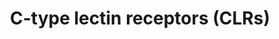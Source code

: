 ---
annotations:
- type: Pathway Ontology
  value: inflammatory response pathway
authors:
- ReactomeTeam
- Mkutmon
description: Pathogen recognition is central to the induction of T cell differentiation.
  Groups of pathogens share similar structures known as pathogen-associated molecular
  patterns (PAMPs), which are recognised by pattern recognition receptors (PRRs) expressed
  on dendritic cells (DCs) to induce cytokine expression. PRRs include archetypical
  Toll-like receptors (TLRs) and non-TLRs such as retinoic acid-inducible gene I (RIG-I)-like
  receptors, C-type lectin receptors (CLRs) and intracellular nucleotide-binding domain
  and leucine-rich-repeat-containing family (NLRs). PRR recognition of PAMPs can lead
  to the activation of intracellular signalling pathways that elicit innate responses
  against pathogens and direct the development of adaptive immunity.<br>CLRs comprises
  a large family of receptors which bind carbohydrates, through one or more carbohydrate
  recognition domains (CRDs), or which possess structurally similar C-type lectin-like
  domains (CTLDs) which do not necessarily recognise carbohydrate ligands. Some CLRs
  can induce signalling pathways that directly activate nuclear factor-kB (NF-kB),
  whereas other CLRs affect signalling by Toll-like receptors. These signalling pathways
  trigger cellular responses, including phagocytosis, DC maturation, chemotaxis, the
  respiratory burst, inflammasome activation, and cytokine production.  View original
  pathway at [http://www.reactome.org/PathwayBrowser/#DIAGRAM=5621481 Reactome].
last-edited: 2021-01-25
organisms:
- Homo sapiens
redirect_from:
- /index.php/Pathway:WP3354
- /instance/WP3354
schema-jsonld:
- '@context': https://schema.org/
  '@id': https://wikipathways.github.io/pathways/WP3354.html
  '@type': Dataset
  creator:
    '@type': Organization
    name: WikiPathways
  description: Pathogen recognition is central to the induction of T cell differentiation.
    Groups of pathogens share similar structures known as pathogen-associated molecular
    patterns (PAMPs), which are recognised by pattern recognition receptors (PRRs)
    expressed on dendritic cells (DCs) to induce cytokine expression. PRRs include
    archetypical Toll-like receptors (TLRs) and non-TLRs such as retinoic acid-inducible
    gene I (RIG-I)-like receptors, C-type lectin receptors (CLRs) and intracellular
    nucleotide-binding domain and leucine-rich-repeat-containing family (NLRs). PRR
    recognition of PAMPs can lead to the activation of intracellular signalling pathways
    that elicit innate responses against pathogens and direct the development of adaptive
    immunity.<br>CLRs comprises a large family of receptors which bind carbohydrates,
    through one or more carbohydrate recognition domains (CRDs), or which possess
    structurally similar C-type lectin-like domains (CTLDs) which do not necessarily
    recognise carbohydrate ligands. Some CLRs can induce signalling pathways that
    directly activate nuclear factor-kB (NF-kB), whereas other CLRs affect signalling
    by Toll-like receptors. These signalling pathways trigger cellular responses,
    including phagocytosis, DC maturation, chemotaxis, the respiratory burst, inflammasome
    activation, and cytokine production.  View original pathway at [http://www.reactome.org/PathwayBrowser/#DIAGRAM=5621481
    Reactome].
  keywords:
  - ManLAM
  - 'PSMB10 '
  - bound to CBM
  - oligomer
  - CLEC4A:HIV gp120,HCV
  - PPi
  - K63polyUb
  - 'Ub-124-UBC(77-152) '
  - RAF1
  - 'PSMB9 '
  - 'GalNAc-MUC13 '
  - 'CCL22 mRNA '
  - 'PSMC1 '
  - 'UBB(1-76) '
  - NFKB1(1-433):RELA
  - 'p-S276,5xAcK-RELA '
  - p-S276-RELA:RELB
  - 'TDM '
  - MAP3K14
  - 'PSMA1 '
  - 'GDP '
  - p100:RELB
  - TAB1:TAB2,TAB3:TAK1
  - 'PSMC3 '
  - 'GalNAc-MUC19(?-6254) '
  - p-T231-CARD9:BCL10:MALT1 oligomers
  - FYN, LYN
  - AHCYL1:NAD+:ITPR1:I(1,4,5)P3 tetramer
  - 'p-S257-NFATC1 '
  - I(1,4,5)P3
  - p-T231-CARD9:BCL10:MALT1:K63polyUb-TRAF6 oligomers:TAB1:TAB2/TAB3:K63polyUb-34,158-p3Y,1S-TAK1
  - 'FYN '
  - p-S177,S181-IKKB:IKKA:pUb-NEMO
  - 'p-Y65,Y76-FCER1G '
  - CALM1
  - PYCARD
  - caspase-8:ASC
  - 'UBC(1-76) '
  - CLEC10A
  - HIV gp120,HCV gp E2
  - 'p-14S-NFATC2 '
  - 'p-T507,S645,S664-PRKCD '
  - pathogens:CLEC6A,CLEC4E:p-Y65,Y76-FCER1G dimer
  - RAS:GTP:p-S338-RAF1
  - 'SHFM1 '
  - 'HCV Genome polyprotein '
  - 'GalNAc-MUC15 '
  - CLEC4E:FCER1G dimer
  - dimer:p-7S-p100:SCF-beta-TRCP
  - 'PSMB7 '
  - 'UBC(381-456) '
  - 'p-6Y-SYK '
  - 'p-S338,Y340,Y341-RAF1 '
  - 'PSMD5 '
  - IL1B gene
  - Ub
  - p-T231-CARD9:BCL10:MALT1:TRAF6 oligomers
  - 'PSMC2 '
  - pathogens:CLEC6A,CLEC4E:p-Y65,Y76-FCER1G dimer:p-6Y-SYK:p-Y753,Y759-PLCG2
  - Tn antigens
  - Calcineurin:Calmodulin (CaN:CaM)
  - 'CCL22 gene '
  - p21 RAS:GTP:RAF1
  - 'MAP3K7 '
  - RAS:GTP:p-S338,Y340,Y341-RAF1
  - 'CLEC4E '
  - homotetramer
  - 'Ub-200-UBB(153-228) '
  - ITPR:I(1,4,5)P3
  - 'PSME4 '
  - dimer
  - CLEC7A:1,3-beta-D-glucan
  - CALM1:4xCa2+
  - 'PYCARD '
  - pathogens:CLEC6A,CLEC4E:p-Y65,Y76-FCER1G dimer:p-6Y-SYK:PLCG2
  - 'UBC(229-304) '
  - 'PSMF1 '
  - TDM
  - Ca2+
  - p-T231-CARD9:BCL10:MALT1 oligomers:TRAF6
  - 'Ca2+ '
  - DAGs:p-T507,S645,S664-PRKCD
  - UBE2D2,UBE2D1,(CDC34)
  - tetramer
  - 'TRAF6 '
  - 'p-Y753,Y759-PLCG2 '
  - 'p-S265-NFATC3 '
  - CLEC4A
  - 'PDPK1 '
  - 'PSMD12 '
  - 'GalNAc-MUC3B(?-901) '
  - 'Zn2+ '
  - 'ITPR2 '
  - 'PSMA2 '
  - 'GalNAc-MUC4(29-2169) '
  - alpha-mannan
  - CD209
  - 'IKBKG '
  - 'CUL1 '
  - 'PSME1 '
  - 'PSMC5 '
  - 'PSMC4 '
  - Active NIK
  - 'CLEC10A '
  - 'PSMD2 '
  - p-T231-CARD9:BCL10
  - CD209:ICAM2
  - 'p-T231-CARD9 oligomer '
  - 'NFKBIA '
  - 'NFKB1(1-433) '
  - 'UBC(153-228) '
  - 'TAB3 '
  - gp E2
  - CARD9
  - DAGs
  - 'GalNAc-MUC1(24-1255) '
  - p-T231-CARD9
  - 'UBC(457-532) '
  - NFKB1:p-S276-RELA
  - 'Active NIK '
  - p-S177,S181-IKKB:IKKA:NEMO
  - RELB
  - 'CCL17 mRNA '
  - 'S-Farn-Me-PalmS KRAS4A '
  - 'ICAM3 '
  - 'I(1,4,5)P3 '
  - 'PSMD10 '
  - UBA3
  - GTP
  - MALT1:active
  - 'p-S276-RELA '
  - PLCG2
  - 'TAB2 '
  - 'PI(3,4)P2 '
  - 'ENV polyprotein '
  - 'Ub-276-UBC(229-304) '
  - NFAT:CaN:CaM
  - 1,3-beta-D-glucan:p-Y15-CLEC7A
  - 'ICAM2 '
  - Calcineurin (CaN)
  - complex
  - 'PSMA8 '
  - 'K48-polyUb-p-7S-p100 '
  - dimer:TDM
  - 'EP300 '
  - pathogens:CLEC6A,CLEC4E:p-Y65,Y76-FCER1G dimer:SYK
  - CD209:ManLAM
  - K48-Ub
  - 'p-S243-NFATC2 '
  - 'S-Farn-Me-2xPalmS HRAS '
  - 'p-Y15-CLEC7A '
  - 'ManLAM '
  - 'PSMB6 '
  - 'p-BCL10 '
  - p52:RELB
  - dimer:HIV gp120,HCV
  - 'K63polyUb-34,158-TAK1 '
  - IKKA dimer
  - 'ITPR1 '
  - p21 RAS:GDP
  - p-T507,S645,S664-PRKCD
  - 'GalNAc-MUC5B(26-5703) '
  - 'PSMA3 '
  - IkB(alpha):NF-kB
  - 'SKP1 '
  - 'S-Farn-Me KRAS4B '
  - CLEC6A:FCER1G dimer
  - SRC-1
  - 'PPP3CB '
  - ADP
  - 'CDC34 '
  - TDM,alpha-mannan
  - 'PSMB2 '
  - ATP
  - 'TRAF6 oligomer '
  - 'p-13S-NFATC3 '
  - dimer:p-7S-p100:RELB
  - 'UBE2D2 '
  - 'UBA52(1-76) '
  - 'CASP8(385-479) '
  - CLEC4D:FCER1G dimer
  - p21 RAS:GTP
  - CLEC4D:FCER1G
  - dimer:alpha-mannan
  - IL1B(117-269)
  - CLEC4C:FCER1G dimer
  - 'SYK '
  - 'CHUK '
  - ICAM3
  - 'Ub-48-UBA52(1-76) '
  - 'PSMB8 '
  - 'UBE2V1 '
  - 'PSMB5 '
  - 'PPP3CA '
  - CREBBP,EP300
  - 'UBC(609-684) '
  - oligomers:MALT1
  - 'p-S552-CARD11 '
  - oligomer:BCL10
  - 'UBE2N '
  - 'UBC(533-608) '
  - 'Fe3+ '
  - 'PSMD14 '
  - 'PSMB3 '
  - 'p-S338-RAF1 '
  - 'PAK1 '
  - 'PSMD8 '
  - CCL17,CCL22 mRNA
  - p-NFATC1,2,3
  - 'RELA '
  - 'p-S177,S181-IKBKB '
  - PAK1,2,3
  - 'Ub-504-UBC(457-532) '
  - 'CLEC7A '
  - 'CASP8(217-374) '
  - 'ITPR3 '
  - RPS6KA5(MSK1/SAPK1):PKA catalytic subunits
  - 'NFKB2(1-900) '
  - 'RPS27A(1-76) '
  - p-T231-CARD9:BCL10:MALT1:K63polyUb-TRAF6 oligomers:TRIKA2
  - GDP
  - 'CLEC4A '
  - gpE2
  - 1,3-beta-D-glucan
  - 'BTRC '
  - 'NAD+ '
  - 'DAGs '
  - SCF-beta-TRCP
  - 'MALT1 oligomer '
  - 'K48PolyUb-K21,22-p-S32,S36-IkBA '
  - 'GalNAc-MUCL1 '
  - 'UBC(77-152) '
  - 'GalNAc-MUC2 '
  - 'GalNAc-MUC5AC '
  - oligomers:active
  - 'GalNAc-MUC6(23-2392) '
  - 'PSMA6 '
  - pathogens:CLEC6A,CLEC4E:FCER1G dimer
  - K48-polyUb-p-7S-p100:RELB
  - UBE2N:UBE2V1
  - 'RAF1 '
  - G76-NEDD8-C111-AcM-UBE2M
  - 'GTP '
  - 'BCL10 '
  - 'active p-T507,S645,S664-PRKCD '
  - NIK:p-S176,180-IKKA
  - 'Protein Kinase A, catalytic subunits '
  - 'GalNAc-MUC21 '
  - 'PSMB4 '
  - NIK:p-176,S180-IKKA
  - CLEC6A:FCER1G
  - CLEC10A:Tn antigens
  - IL1B(1-269)
  - CLEC4E:FCER1G
  - CD209:ICAM3:Ca+2
  - 'CLEC6A '
  - 'GalNAc-MUC17 '
  - 'p-S32,S36-NFKBIA '
  - dimer:p100:RELB
  - 'PSME2 '
  - 'UBC(305-380) '
  - 'p52 '
  - 'PAK3 '
  - 'CLEC4D '
  - DAGs:active
  - 'PSMD3 '
  - 'PSMD4 '
  - IL1B(1-116)
  - p-S276-RELA
  - 'K63polyUb-34,158-p-T178,184,187,S192-TAK1 '
  - 'UBB(77-152) '
  - 'K63polyUb-NEMO '
  - 'K63polyUb-TRAF6 oligomer '
  - 'PSMA5 '
  - 'RELB '
  - IP3 receptor
  - Ub-TRAF6 trimer
  - CoA-SH
  - p-S32,36-IkB-alpha:NF-kB complex
  - 'RPS6KA5 '
  - 'Ub-200-UBC(153-228) '
  - 'S-Farn-Me PalmS NRAS '
  - 'GalNAc-MUC20 '
  - 'alpha-mannan '
  - 'PSMD6 '
  - 'PSMC6 '
  - Ac-CoA
  - 'CREBBP '
  - 'PSMB11 '
  - 1,3-beta-D-glucan:p-Y15-CLEC7A:SYK
  - 'PSMA7 '
  - ICAM2
  - 'PSMA4 '
  - 'PSMD9 '
  - p21
  - p-Y753,Y759-PLCG2
  - active caspase-8
  - '1,3-beta-D-glucan '
  - 'Ub-352-UBC(305-380) '
  - 'GalNAc-MUC12 '
  - H2O
  - 'Ub-124-UBB(77-152) '
  - PI(4,5)P2
  - 'BCL10 oligomer '
  - IL1B mRNA
  - MALT1
  - 'p-7S-p100 '
  - 'PSMD13 '
  - CCL17,CCL22 genes
  - 'CD209 '
  - TRAF6
  - 'PAK2 '
  - NFKB1:p-S276,5AcK-RELA:p300/CBP
  - p-T231-CARD9:BCL10:MALT1:K63polyUb-TRAF6 oligomers:TAB1:TAB2/TAB3:K63polyUb-34,158-TAK1
  - 'p-S176,S180-CHUK '
  - 'GalNAc-MUC7 '
  - Pi
  - 'CCL17 gene '
  - 'Ub-580-UBC(533-608) '
  - 'GalNAc-MUC16 '
  - 'CLEC4C '
  - 'UBE2D1 '
  - 'PSMB1 '
  - K48PolyUb-K21,22-p-S32,36-IkBA:NF-kB complex
  - caspase-8
  - Active
  - CHUK:IKBKB:IKBKG
  - BCL10
  - 'PI(3,4,5)P3 '
  - 'MALT1 '
  - 'Ub-48-UBB(1-76) '
  - NFKB1:p-S276-RELA:p300/CBP
  - 'IKBKB '
  - 'PSMD1 '
  - SYK
  - 'GalNAc-MUC3A '
  - 26S proteasome
  - 'AHCYL1 '
  - 'PPP3R1 '
  - 'PSMD7 '
  - CLEC4C:FCER1G
  - 'FCER1G '
  - 'Ub-656-UBC(609-684) '
  - 'PLCG2 '
  - p-T231-CARD9:BCL10:MALT1:K63polyUb-TRAF6 oligomers
  - 'PSMD11 '
  - 'Ub-48-RPS27A(1-76) '
  - pathogens:CLEC6A,CLEC4E:p-Y65,Y76-FCER1G dimer:p-6Y-SYK
  - 'K63polyUb-TRAF6 '
  - 'UBB(153-228) '
  - 'Ub-48-UBC(1-76) '
  - 'Ub-428-UBC(381-456) '
  - 'FBXW11 '
  - dimer:TDM,alpha-mannan
  - 'TAB1 '
  - 'p-12S-NFATC1 '
  - 'PSME3 '
  - 'LYN '
  - 'CALM1 '
  - oligomers
  - CLEC7A
  - AMP
  license: CC0
  name: C-type lectin receptors (CLRs)
seo: CreativeWork
title: C-type lectin receptors (CLRs)
wpid: WP3354
---